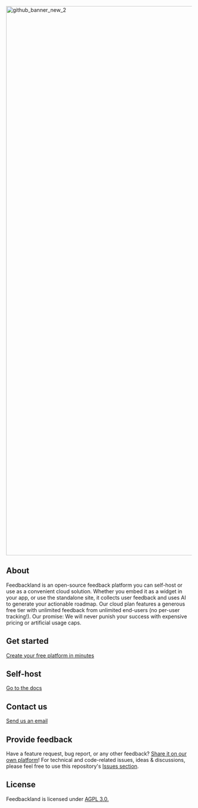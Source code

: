 
<img width="2421" height="1489" alt="github_banner_new_2" src="https://github.com/user-attachments/assets/13d65d6c-d135-4316-b5b4-cdfbc7214008" />

## About

Feedbackland is an open-source feedback platform you can self-host or use as a convenient cloud solution. Whether you embed it as a widget in your app, or use the standalone site, it collects user feedback and uses AI to generate your actionable roadmap. Our cloud plan features a generous free tier with unlimited feedback from unlimited end-users (no per-user tracking!). Our promise: We will never punish your success with expensive pricing or artificial usage caps.

## Get started

[Create your free platform in minutes](https://get-started.feedbackland.com)

## Self-host

[Go to the docs](https://github.com/feedbackland/feedbackland/blob/main/SELFHOSTING.md)

## Contact us

[Send us an email](mailto:hello@feedbackland.com)

## Provide feedback

Have a feature request, bug report, or any other feedback? [Share it on our own platform](https://dogfood.feedbackland.com)!
For technical and code-related issues, ideas & discussions, please feel free to use this repository's [Issues section](https://github.com/feedbackland/feedbackland/issues).

## License

Feedbackland is licensed under [AGPL 3.0.](https://github.com/feedbackland/feedbackland?tab=AGPL-3.0-1-ov-file)
